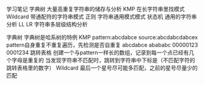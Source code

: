 学习笔记
字典树
    大量高重复字符串的储存与分析
KMP
    在长字符串里找模式
Wildcard
    带通配符的字符串模式
正则
    字符串通用模式模式
状态机
    通用的字符串分析
LL LR
    字符串多层级结构分析


字典树
    字典树是哈系树的特例
KMP
    pattern:abcdabce
    source:abcdabcdabcex
    pattern自身重复不重复遍历，先检测是否自重复
    abcdabce    abababc
    00000123    0001234    跳转表格
    创建一个与pattern一样长的数组，记录到每一个点已经有几个字母是重复的
    当发现字符串不匹配时，跳转到字符串中下标是（不匹配字符的跳转表格里的数字）
Wildcard 
    最后一个星号尽可能多匹配，之前的星号尽量少的匹配